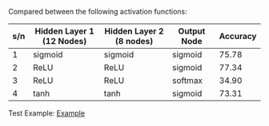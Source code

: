 Compared between the following activation functions:

|s/n|Hidden Layer 1 (12 Nodes)|Hidden Layer 2 (8 nodes)|Output Node|Accuracy|
|----|---|----|---|----|
|1|sigmoid|sigmoid|sigmoid|75.78|
|2|ReLU|ReLU|sigmoid|77.34|
|3|ReLU|ReLU|softmax|34.90|
|4|tanh|tanh|sigmoid|73.31|

Test Example:
[Example](/12relu:8relu:sigmoid.png)
